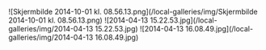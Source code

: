 ![Skjermbilde 2014-10-01 kl. 08.56.13.png](/local-galleries/img/Skjermbilde 2014-10-01 kl. 08.56.13.png)
![2014-04-13 15.22.53.jpg](/local-galleries/img/2014-04-13 15.22.53.jpg)
![2014-04-13 16.08.49.jpg](/local-galleries/img/2014-04-13 16.08.49.jpg)